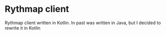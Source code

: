 # Rythmap сlient
Rythmap client written in Kotlin. In past was written in Java, but I decided to rewrite it in Kotlin